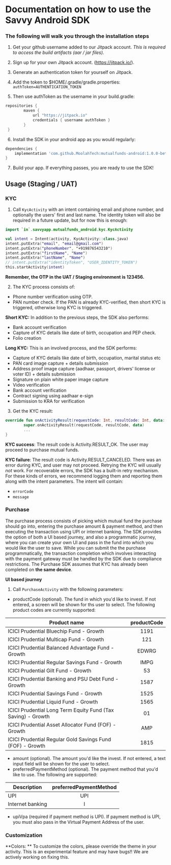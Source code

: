 # Documentation on how to use the Savvy Android SDK

### The following will walk you through the installation steps

1. Get your github username added to our Jitpack account. *This is required to access the build artifacts (aar / jar files).*

2. Sign up for your own Jitpack account. (https://jitpack.io/).

3. Generate an authentication token for yourself on Jitpack.

4. Add the token to $HOME/.gradle/gradle.properties: `authToken=AUTHENTICATION_TOKEN`

5. Then use authToken as the username in your build.gradle: 
```gradle
repositories {
        maven {
            url "https://jitpack.io"
            credentials { username authToken }
        }
 }
 ```
6. Install the SDK in your android app as you would regularly:
```gradle
dependencies {
    implementation 'com.github.MoolahTech:mutualfunds-android:1.0.0-beta2'
}
```
7. Build your app. If everything passes, you are ready to use the SDK!

## Usage (Staging / UAT)

### KYC

1. Call `KycActivity` with an intent containing email and phone number, and optionally the users' first and last name. The identity token will also be required in a future update, but for now this is enough:
```kotlin
import `in`.savvyapp.mutualfunds_android.kyc.KycActivity

val intent = Intent(activity, KycActivity::class.java)
intent.putExtra("email", "email@gmail.com")
intent.putExtra("phoneNumber", "+919876543210")
intent.putExtra("firstName", "Name")
intent.putExtra("lastName", "Name")
// intent.putExtra("identityToken", "USER_IDENTITY_TOKEN")
this.startActivity(intent)
```
**Remember, the OTP in the UAT / Staging environment is 123456.**

2. The KYC process consists of:
* Phone number verification using OTP.
* PAN number check. If the PAN is already KYC-verified, then short KYC is triggered, otherwise long KYC is triggered.

**Short KYC:** In addition to the previous steps, the SDK also performs:
* Bank account verification
* Capture of KYC details like date of birth, occupation and PEP check.
* Folio creation

**Long KYC:** This is an involved process, and the SDK performs:
* Capture of KYC details like date of birth, occupation, marital status etc
* PAN card image capture + details submission
* Address proof image capture (aadhaar, passport, drivers' license or voter ID) + details submission
* Signature on plain white paper image capture
* Video verification
* Bank account verification
* Contract signing using aadhaar e-sign
* Submission to KRA for verification

3. Get the KYC result:
```kotlin
override fun onActivityResult(requestCode: Int, resultCode: Int, data: Intent?) {
        super.onActivityResult(requestCode, resultCode, data)
        ...
}
```
**KYC success**: The result code is Activity.RESULT_OK. The user may proceed to purchase mutual funds.

**KYC failure**: The result code is Activity.RESULT_CANCELED. There was an error during KYC, and user may not proceed. Retrying the KYC will usually *not* work. For recoverable errors, the SDK has a built-in retry mechanism. For these kinds of errors, we recommend logging them and reporting them along with the intent parameters. The intent will contain:
* `errorCode`
* `message`

### Purchase

The purchase process consists of picking which mutual fund the purchase should go into, entering the purchase amount & payment method, and then executing the transaction using UPI or internet banking. The SDK provides the option of both a UI based journey, and also a programmatic journey, where you can create your own UI and pass in the fund into which you would like the user to save. While you can submit the the purchase programmatically, the transaction completion which involves interacting with the payment gateway must be handled by the SDK due to compliance restrictions.
The Purchase SDK assumes that KYC has already been completed on **the same device**.

**UI based journey**
1. Call `PurchaseActivity` with the following parameters:
* productCode (optional). The fund in which you'd like to invest. If not entered, a screen will be shown for ths user to select. The following product codes are currently supported:

| Product name  | productCode |
| ------------- |:-------------:|
| ICICI Prudential Bluechip Fund - Growth | 1191 |
| ICICI Prudential Multicap Fund - Growth | 121 |
| ICICI Prudential Balanced Advantage Fund - Growth | EDWRG |
| ICICI Prudential Regular Savings Fund - Growth | IMPG |
| ICICI Prudential Gilt Fund - Growth | 53 |
| ICICI Prudential Banking and PSU Debt Fund - Growth | 1587 |
| ICICI Prudential Savings Fund - Growth | 1525 |
| ICICI Prudential Liquid Fund - Growth | 1565 |
| ICICI Prudential Long Term Equity Fund (Tax Saving) - Growth | 01 |
| ICICI Prudential Asset Allocator Fund (FOF) - Growth | AMP |
| ICICI Prudential Regular Gold Savings Fund (FOF) - Growth | 1815 |

* amount (optional). The amount you'd like the invest. If not entered, a text input field will be shown for the user to select.
* preferredPaymentMethod (optional). The payment method that you'd like to use. The following are supported:

| Description | preferredPaymentMethod |
| ----------- |:----------------------:|
| UPI         | UPI                    |
| Internet banking | I                 |

* upiVpa (required if payment method is UPI). If payment method is UPI, you must also pass in the Virtual Payment Address of the user.

### Customization
**Colors: ** To customize the colors, please override the theme in your activity. This is an experimental feature and may have bugs!! We are actively working on fixing this.
